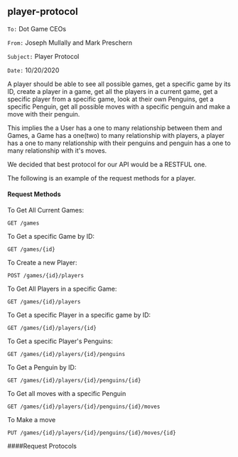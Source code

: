 ##  player-protocol

`To:` Dot Game CEOs

`From:` Joseph Mullally and Mark Preschern

`Subject:` Player Protocol

`Date:` 10/20/2020

A player should be able to see all possible games, get a specific game by its ID,
create a player in a game, get all the players in a current game,
get a specific player from a specific game, look at their own Penguins, get a specific Penguin,
get all possible moves with a specific penguin and make a move with their penguin.

This implies the a User has a one to many relationship between them and Games, 
a Game has a one(two) to many relationship with players, a player has a one to many
relationship with their penguins and penguin has a one to many relationship with it's moves.

We decided that best protocol for our API would be a RESTFUL one.

The following is an example of the request methods for a player.

#### Request Methods

To Get All Current Games:

`GET /games`

To Get a specific Game by ID: 

`GET /games/{id}`

To Create a new Player:

`POST /games/{id}/players`

To Get All Players in a specific Game:

`GET /games/{id}/players`

To Get a specific Player in a specific game by ID:

`GET /games/{id}/players/{id}`

To Get a specific Player's Penguins:

`GET /games/{id}/players/{id}/penguins`

To Get a Penguin by ID:

`GET /games/{id}/players/{id}/penguins/{id}`

To Get all moves with a specific Penguin

`GET /games/{id}/players/{id}/penguins/{id}/moves`

To Make a move

`PUT /games/{id}/players/{id}/penguins/{id}/moves/{id}`

####Request Protocols

